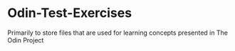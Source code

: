 # Odin-Test-Exercises
Primarily to store files that are used for learning concepts presented in The Odin Project
